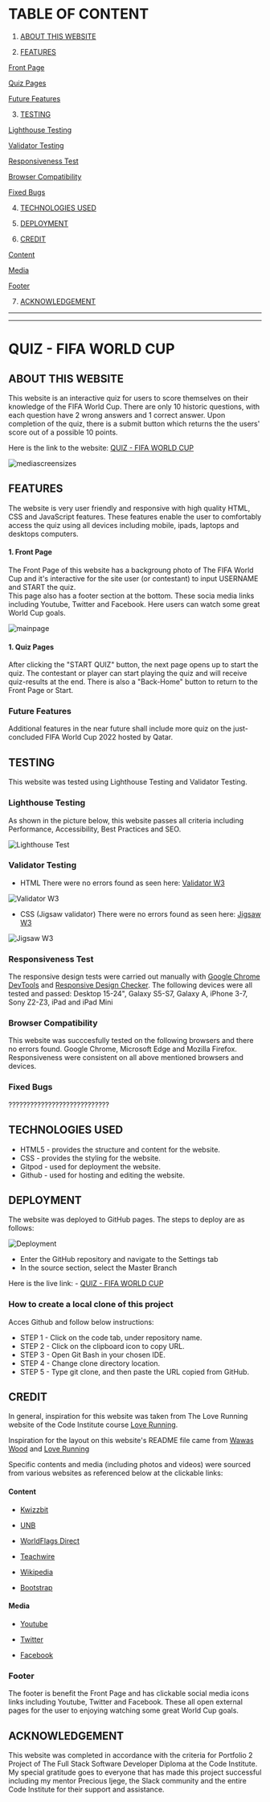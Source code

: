 

# TABLE OF CONTENT

1. <a href ="#about-this-website">ABOUT THIS WEBSITE</a>

2. <a href ="#features">FEATURES</a>

<a href ="#front-page">Front Page</a>

<a href ="#quiz-pages">Quiz Pages</a>

<a href ="#future-features">Future Features</a>

3. <a href ="#testing">TESTING</a>

<a href ="#lighthouse-testing">Lighthouse Testing</a>

<a href ="#validator-testing">Validator Testing</a>

<a href ="#responsiveness-test">Responsiveness Test</a>

<a href ="#browser-compatibility">Browser Compatibility</a>

<a href ="#fixed-bugs">Fixed Bugs</a>

4. <a href ="#technologies-used">TECHNOLOGIES USED</a>

5. <a href ="#deployment">DEPLOYMENT</a>

<a href ="#### how-to-create-a-local-clone-of-this-project
"></a>

6. <a href ="#credit">CREDIT</a>

<a href ="#content">Content</a>

<a href ="#media">Media</a>

<a href ="#footer">Footer</a>

7. <a href ="#acknowledgement">ACKNOWLEDGEMENT</a>

---

---



# QUIZ - FIFA WORLD CUP

## ABOUT THIS WEBSITE

This website is an interactive quiz for users to score themselves on their knowledge of the FIFA World Cup. There are only 10 historic questions, with each question have 2 wrong answers and 1 correct answer. Upon completion of the quiz, there is a submit button which returns the the users' score out of a possible 10 points.  

Here is the link to the website: [QUIZ - FIFA WORLD CUP]( https://yemoalakija.github.io/QUIZ-FIFA-WORLD-CUP/)


![mediascreensizes](assets/images/Screenshot%20-%20Media-sizes.png)


## FEATURES

The website is very user friendly and responsive with high quality HTML, CSS and JavaScript features. These features enable the user to comfortably access the quiz using all devices including mobile, ipads, laptops and desktops computers. 

#### 1. Front Page

The Front Page of this website has a backgroung photo of The FIFA World Cup and it's interactive for the site user (or contestant) to input USERNAME and START the quiz.  
This page also has a footer section at the bottom. These socia media links including Youtube, Twitter and Facebook. Here users can watch some great World Cup goals.

![mainpage](assets/images/Screenshot%20-%20Home.png)


#### 1. Quiz Pages

After clicking the "START QUIZ" button, the next page opens up to start the quiz. The contestant or player can start playing the quiz and will receive quiz-results at the end. There is also a "Back-Home" button to return to the Front Page or Start. 

### Future Features

Additional features in the near future shall include more quiz on the just-concluded FIFA World Cup 2022 hosted by Qatar. 

## TESTING

This website was tested using Lighthouse Testing and Validator Testing. 

### Lighthouse Testing

As shown in the picture below, this website passes all criteria including Performance, Accessibility, Best Practices and SEO. 


![Lighthouse Test](assets/images/Screenshot%20-%20Lighthouse%20test.png)


### Validator Testing 

- HTML
There were no errors found as seen here: [Validator W3](https://validator.w3.org/nu/?doc=https%3A%2F%2Fyemoalakija.github.io%2FMichael-Jordan-The-Chicago-Bulls-%2F)

![Validator W3](assets/images/Screenshot%20-%20Validate%20HTML.png)

- CSS (Jigsaw validator)
There were no errors found as seen here: [Jigsaw W3](https://jigsaw.w3.org/css-validator/validator?uri=+https%3A%2F%2Fyemoalakija.github.io%2FMichael-Jordan-The-Chicago-Bulls-%2F&profile=css3svg&usermedium=all&warning=1&vextwarning=&lang=en)

![Jigsaw W3](assets/images/Screenshot%20-%20Jigsaw%20CSS.png)

### Responsiveness Test

The responsive design tests were carried out manually with [Google Chrome DevTools](https://developer.chrome.com/docs/devtools/) and [Responsive Design Checker](https://www.responsivedesignchecker.com/). 
The following devices were all tested and passed: Desktop 15-24", Galaxy S5-S7, Galaxy A, iPhone 3-7, Sony Z2-Z3, iPad and iPad Mini

### Browser Compatibility

This website was succcesfully tested on the following browsers and there no errors found. Google Chrome, Microsoft Edge and Mozilla Firefox. Responsiveness were consistent on all above mentioned browsers and devices.

### Fixed Bugs

????????????????????????????


## TECHNOLOGIES USED

- HTML5 - provides the structure and content for the website.
- CSS - provides the styling for the website.
- Gitpod - used for deployment the website.
- Github - used for hosting and editing the website.

## DEPLOYMENT

The website was deployed to GitHub pages. The steps to deploy are as follows:


![Deployment](assets/images/Screenshot%20-%20Deployment.png)


- Enter the GitHub repository and navigate to the Settings tab
- In the source section, select the Master Branch

Here is the live link: - [QUIZ - FIFA WORLD CUP]( https://yemoalakija.github.io/QUIZ-FIFA-WORLD-CUP/)

### How to create a local clone of this project

Acces Github and follow below instructions:

- STEP 1 - Click on the code tab, under repository name. 
- STEP 2 - Click on the clipboard icon to copy URL. 
- STEP 3 - Open Git Bash in your chosen IDE. 
- STEP 4 - Change clone directory location.
- STEP 5 - Type git clone, and then paste the URL copied from GitHub.

## CREDIT

In general, inspiration for this website was taken from The Love Running website of the Code Institute course [Love Running](https://yemoalakija.github.io/love-running-/).

Inspiration for the layout on this website's README file came from [Wawas Wood](https://github.com/EwanColquhoun/wawaswoods) and [Love Running](https://github.com/Code-Institute-Solutions/readme-template)

Specific contents and media (including photos and videos) were sourced from various websites as referenced below at the clickable links: 

#### Content

- [Kwizzbit](https://kwizzbit.com/fifa-world-cup-quiz-questions-and-answers/)

- [UNB](https://unb.com.bd/category/Sports/is-the-fifa-football-world-cup-trophy-made-of-solid-gold/103291)

- [WorldFlags Direct](https://www.worldflagsdirect.com/worldcup2022.html)

- [Teachwire](https://www.teachwire.net/news/fifa-world-cup-football-lesson-plans-resources-ideas/)

- [Wikipedia](https://en.m.wikipedia.org/wiki/File:FIFA_logo_without_slogan.svg)

- [Bootstrap](https://getbootstrap.com/)

#### Media 

- [Youtube](https://www.youtube.com/watch?v=0zIdoBvkiRk)

- [Twitter](https://mobile.twitter.com/i/events/1596100698092888065)

- [Facebook](https://www.facebook.com/watch/?v=1196866764271036)


### Footer 

The footer is benefit the Front Page and has clickable social media icons links including Youtube, Twitter and Facebook. These all open external pages for the user to enjoying watching some great World Cup goals. 


## ACKNOWLEDGEMENT 

This website was completed in accordance with the criteria for Portfolio 2 Project of The Full Stack Software Developer Diploma at the Code Institute. My special gratitude goes to everyone that has made this project successful including my mentor Precious Ijege, the Slack community and the entire Code Institute for their support and assistance. 

